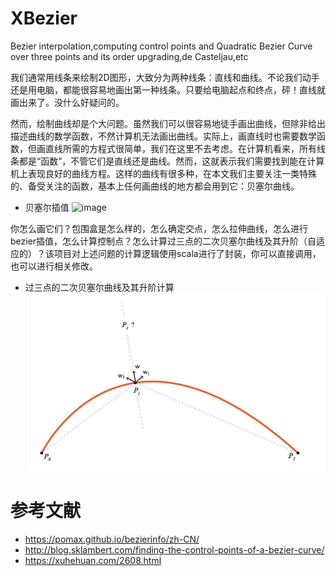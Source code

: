 # XBezier
Bezier interpolation,computing control points and Quadratic Bezier Curve over three points and its order upgrading,de Casteljau,etc

我们通常用线条来绘制2D图形，大致分为两种线条：直线和曲线。不论我们动手还是用电脑，都能很容易地画出第一种线条。只要给电脑起点和终点，砰！直线就画出来了。没什么好疑问的。

然而，绘制曲线却是个大问题。虽然我们可以很容易地徒手画出曲线，但除非给出描述曲线的数学函数，不然计算机无法画出曲线。实际上，画直线时也需要数学函数，但画直线所需的方程式很简单，我们在这里不去考虑。在计算机看来，所有线条都是“函数”，不管它们是直线还是曲线。然而，这就表示我们需要找到能在计算机上表现良好的曲线方程。这样的曲线有很多种，在本文我们主要关注一类特殊的、备受关注的函数，基本上任何画曲线的地方都会用到它：贝塞尔曲线。

- 贝塞尔插值
![image](https://github.com/RobinLiew/XBezier/blob/master/pic/Linear_Interpolation_leading_to_B%C3%A9zier_curves.png)

你怎么画它们？包围盒是怎么样的，怎么确定交点，怎么拉伸曲线，怎么进行bezier插值，怎么计算控制点？怎么计算过三点的二次贝塞尔曲线及其升阶（自适应的）？该项目对上述问题的计算逻辑使用scala进行了封装，你可以直接调用，也可以进行相关修改。

- 过三点的二次贝塞尔曲线及其升阶计算
![image](https://github.com/RobinLiew/XBezier/blob/master/pic/Quadratic_Bezier_Curve_over_three_points_and_its_order_upgrading.png)

# 参考文献
- https://pomax.github.io/bezierinfo/zh-CN/
- http://blog.sklambert.com/finding-the-control-points-of-a-bezier-curve/
- https://xuhehuan.com/2608.html